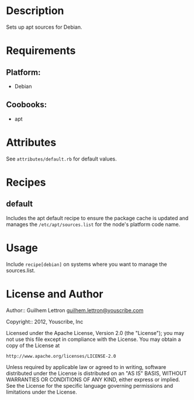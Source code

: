 Description
===========

Sets up apt sources for Debian.

Requirements
============

## Platform:

* Debian

## Coobooks:

* apt

Attributes
==========

See `attributes/default.rb` for default values.

Recipes
=======

default
-------

Includes the apt default recipe to ensure the package cache is
updated and manages the `/etc/apt/sources.list` for the node's
platform code name.

Usage
=====

Include `recipe[debian]` on systems where you want to manage the
sources.list.

License and Author
==================

Author:: Guilhem Lettron <guilhem.lettron@youscribe.com>

Copyright:: 2012, Youscribe, Inc

Licensed under the Apache License, Version 2.0 (the "License");
you may not use this file except in compliance with the License.
You may obtain a copy of the License at

    http://www.apache.org/licenses/LICENSE-2.0

Unless required by applicable law or agreed to in writing, software
distributed under the License is distributed on an "AS IS" BASIS,
WITHOUT WARRANTIES OR CONDITIONS OF ANY KIND, either express or implied.
See the License for the specific language governing permissions and
limitations under the License.
